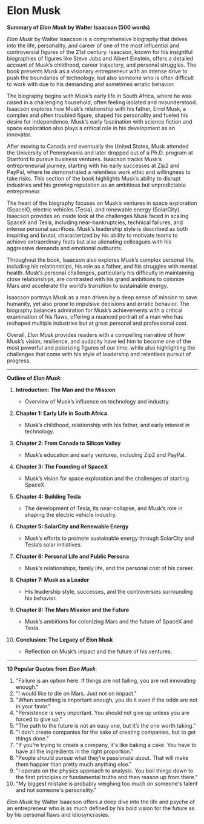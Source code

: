 # Elon Musk

**Summary of *Elon Musk* by Walter Isaacson (500 words)**

*Elon Musk* by Walter Isaacson is a comprehensive biography that delves into the life, personality, and career of one of the most influential and controversial figures of the 21st century. Isaacson, known for his insightful biographies of figures like Steve Jobs and Albert Einstein, offers a detailed account of Musk’s childhood, career trajectory, and personal struggles. The book presents Musk as a visionary entrepreneur with an intense drive to push the boundaries of technology, but also someone who is often difficult to work with due to his demanding and sometimes erratic behavior.

The biography begins with Musk’s early life in South Africa, where he was raised in a challenging household, often feeling isolated and misunderstood. Isaacson explores how Musk’s relationship with his father, Errol Musk, a complex and often troubled figure, shaped his personality and fueled his desire for independence. Musk’s early fascination with science fiction and space exploration also plays a critical role in his development as an innovator.

After moving to Canada and eventually the United States, Musk attended the University of Pennsylvania and later dropped out of a Ph.D. program at Stanford to pursue business ventures. Isaacson tracks Musk’s entrepreneurial journey, starting with his early successes at Zip2 and PayPal, where he demonstrated a relentless work ethic and willingness to take risks. This section of the book highlights Musk’s ability to disrupt industries and his growing reputation as an ambitious but unpredictable entrepreneur.

The heart of the biography focuses on Musk’s ventures in space exploration (SpaceX), electric vehicles (Tesla), and renewable energy (SolarCity). Isaacson provides an inside look at the challenges Musk faced in scaling SpaceX and Tesla, including near-bankruptcies, technical failures, and intense personal sacrifices. Musk’s leadership style is described as both inspiring and brutal, characterized by his ability to motivate teams to achieve extraordinary feats but also alienating colleagues with his aggressive demands and emotional outbursts.

Throughout the book, Isaacson also explores Musk’s complex personal life, including his relationships, his role as a father, and his struggles with mental health. Musk’s personal challenges, particularly his difficulty in maintaining close relationships, are contrasted with his grand ambitions to colonize Mars and accelerate the world’s transition to sustainable energy.

Isaacson portrays Musk as a man driven by a deep sense of mission to save humanity, yet also prone to impulsive decisions and erratic behavior. The biography balances admiration for Musk’s achievements with a critical examination of his flaws, offering a nuanced portrait of a man who has reshaped multiple industries but at great personal and professional cost.

Overall, *Elon Musk* provides readers with a compelling narrative of how Musk’s vision, resilience, and audacity have led him to become one of the most powerful and polarizing figures of our time, while also highlighting the challenges that come with his style of leadership and relentless pursuit of progress.

---

**Outline of *Elon Musk***:

1. **Introduction: The Man and the Mission**
   - Overview of Musk’s influence on technology and industry.
   
2. **Chapter 1: Early Life in South Africa**
   - Musk’s childhood, relationship with his father, and early interest in technology.
   
3. **Chapter 2: From Canada to Silicon Valley**
   - Musk’s education and early ventures, including Zip2 and PayPal.
   
4. **Chapter 3: The Founding of SpaceX**
   - Musk’s vision for space exploration and the challenges of starting SpaceX.
   
5. **Chapter 4: Building Tesla**
   - The development of Tesla, its near-collapse, and Musk’s role in shaping the electric vehicle industry.
   
6. **Chapter 5: SolarCity and Renewable Energy**
   - Musk’s efforts to promote sustainable energy through SolarCity and Tesla’s solar initiatives.
   
7. **Chapter 6: Personal Life and Public Persona**
   - Musk’s relationships, family life, and the personal cost of his career.
   
8. **Chapter 7: Musk as a Leader**
   - His leadership style, successes, and the controversies surrounding his behavior.
   
9. **Chapter 8: The Mars Mission and the Future**
   - Musk’s ambitions for colonizing Mars and the future of SpaceX and Tesla.
   
10. **Conclusion: The Legacy of Elon Musk**
    - Reflection on Musk’s impact and the future of his ventures.

---

**10 Popular Quotes from *Elon Musk***:

1. "Failure is an option here. If things are not failing, you are not innovating enough."
2. "I would like to die on Mars. Just not on impact."
3. "When something is important enough, you do it even if the odds are not in your favor."
4. "Persistence is very important. You should not give up unless you are forced to give up."
5. "The path to the future is not an easy one, but it’s the one worth taking."
6. "I don’t create companies for the sake of creating companies, but to get things done."
7. "If you're trying to create a company, it's like baking a cake. You have to have all the ingredients in the right proportion."
8. "People should pursue what they’re passionate about. That will make them happier than pretty much anything else."
9. "I operate on the physics approach to analysis. You boil things down to the first principles or fundamental truths and then reason up from there."
10. "My biggest mistake is probably weighing too much on someone's talent and not someone's personality."

*Elon Musk* by Walter Isaacson offers a deep dive into the life and psyche of an entrepreneur who is as much defined by his bold vision for the future as by his personal flaws and idiosyncrasies.